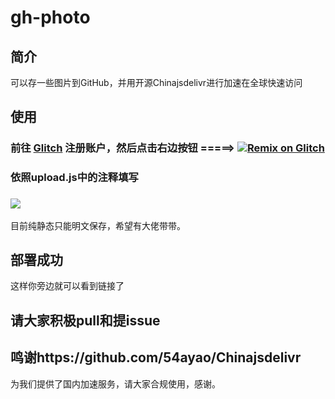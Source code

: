 # gh-photo
## 简介
可以存一些图片到GitHub，并用开源Chinajsdelivr进行加速在全球快速访问
## 使用
### 前往 [Glitch](https://glitch.com/) 注册账户，然后点击右边按钮 =====> [![Remix on Glitch](https://cdn.glitch.com/2703baf2-b643-4da7-ab91-7ee2a2d00b5b%2Fremix-button.svg)](https://glitch.com/edit/#!/import/github/xiaozhou26/gh-photo* )
### 依照upload.js中的注释填写
### ![](https://jsd.cdn.zzko.cn/gh/xiaozhou26/tuph@main/20231222194210.png)
目前纯静态只能明文保存，希望有大佬带带。
## 部署成功
这样你旁边就可以看到链接了
## 请大家积极pull和提issue
## 鸣谢https://github.com/54ayao/Chinajsdelivr
为我们提供了国内加速服务，请大家合规使用，感谢。

